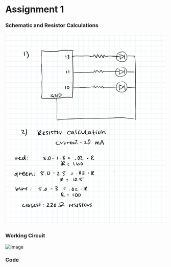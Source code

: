 # Assignment 1

### Schematic and Resistor Calculations
![Image](schematic.JPG)

### Working Circuit
![Image](circuit.JPG)

### Code
```hello world

